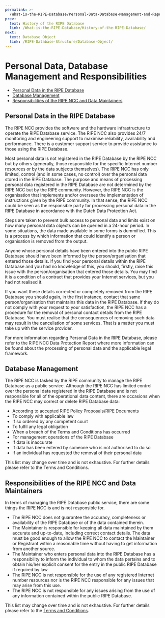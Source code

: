 ```yaml
---
permalink: >-
  /What-is-the-RIPE-Database/Personal-Data-Database-Management-and-Reponsabilities
prev:
  text: History of the RIPE Database
  link: /What-is-the-RIPE-Database/History-of-the-RIPE-Database/
next:
  text: Database Object
  link: /RIPE-Database-Structure/Database-Object/
---
```


# Personal Data, Database Management and Responsibilities

* [Personal Data in the RIPE Database](#personal-data-in-the-ripe-database)
* [Database Management](#database-management)
* [Responsibilities of the RIPE NCC and Data Maintainers](#responsibilities-of-the-ripe-ncc-and-data-maintainers)



## Personal Data in the RIPE Database

The RIPE NCC provides the software and the hardware infrastructure to operate the RIPE Database service. The RIPE NCC also provides 24/7 monitoring and engineering support to maximise reliability, availability and performance. There is a customer support service to provide assistance to those using the RIPE Database.

Most personal data is not registered in the RIPE Database by the RIPE NCC but by others (generally, those responsible for the specific Internet number resources or by the data subjects themselves). The RIPE NCC has only limited, control (and in some cases, no control) over the personal data stored in the RIPE Database. The purpose and means of processing personal data registered in the RIPE Database are not determined by the RIPE NCC but by the RIPE community. However, the RIPE NCC is the organisation that implements and/or oversees the implementation of instructions given by the RIPE community. In that sense, the RIPE NCC could be seen as the responsible party for processing personal data in the RIPE Database in accordance with the Dutch Data Protection Act.

Steps are taken to prevent bulk access to personal data and limits exist on how many personal data objects can be queried in a 24-hour period. In some situations, the data made available in some forms is dummified. This is a process by which information that could identify a person or organisation is removed from the output.

Anyone whose personal details have been entered into the public RIPE Database should have been informed by the person/organisation that entered those details. If you find your personal details within the RIPE Database and you had no knowledge of this, you should, firstly, raise this issue with the person/organisation that entered those details. You may find it is a condition of a contract that provides your Internet services, but you had not realised it.

If you want these details corrected or completely removed from the RIPE Database you should again, in the first instance, contact that same person/organisation that maintains this data in the RIPE Database. If they do not comply with your request to your satisfaction, the RIPE NCC has a procedure for the removal of personal contact details from the RIPE Database. You must realise that the consequences of removing such data may result in the cancellation of some services. That is a matter you must take up with the service provider.

For more information regarding Personal Data in the RIPE Database, please refer to the RIPE NCC Data Protection Report where more information can be found about the processing of personal data and the applicable legal framework.



## Database Management

The RIPE NCC is tasked by the RIPE community to manage the RIPE Database as a public service. Although the RIPE NCC has limited control over the personal data registered in the RIPE Database and is not responsible for all of the operational data content, there are occasions when the RIPE NCC may correct or delete RIPE Database data:

 * According to accepted RIPE Policy Proposals/RIPE Documents
 * To comply with applicable law
 * If so ordered by any competent court
 * To fulfil any legal obligation
 * When a breach of the Terms and Conditions has occurred
 * For management operations of the RIPE Database
 * If data is inaccurate
 * If data has been entered by someone who is not authorised to do so
 * If an individual has requested the removal of their personal data

This list may change over time and is not exhaustive. For further details please refer to the Terms and Conditions.



## Responsibilities of the RIPE NCC and Data Maintainers

In terms of managing the RIPE Database public service, there are some things the RIPE NCC is and is not responsible for.

 * The RIPE NCC does not guarantee the accuracy, completeness or availability of the RIPE Database or of the data contained therein.
 * The Maintainer is responsible for keeping all data maintained by them accurate and up-to-date, including correct contact details. The data must be good enough to allow the RIPE NCC to contact the Maintainer or Registrant within a reasonable time without having to get information from another source.
 * The Maintainer who enters personal data into the RIPE Database has a responsibility to inform the individual to whom the data pertains and to obtain his/her explicit consent for the entry in the public RIPE Database if required by law.
 * The RIPE NCC is not responsible for the use of any registered Internet number resources nor is the RIPE NCC responsible for any issues that may arise from this use.
 * The RIPE NCC is not responsible for any issues arising from the use of any information contained within the public RIPE Database.

This list may change over time and is not exhaustive. For further details please refer to the [Terms and Conditions](../Legal-Information/#).
